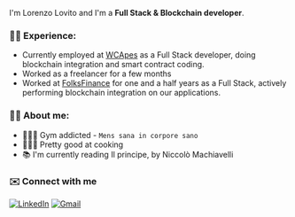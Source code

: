 I'm Lorenzo Lovito and I'm a **Full Stack & Blockchain developer**.

### 👷🏻 Experience:
- Currently employed at [WCApes](https://wcapes.com) as a Full Stack developer, doing blockchain integration and smart contract coding. 
- Worked as a freelancer for a few months
- Worked at [FolksFinance](https://folks.finance) for one and a half years as a Full Stack, actively performing blockchain integration on our applications.

### 👨‍💻 About me:
- 🏋🏻‍♂️ Gym addicted - `Mens sana in corpore sano`
- 👨🏻‍🍳 Pretty good at cooking
- 📚 I'm currently reading Il principe, by Niccolò Machiavelli


### ✉️ Connect with me
[![LinkedIn](https://img.shields.io/badge/linkedin-%230077B5.svg?style=for-the-badge&logo=linkedin&logoColor=white)](https://www.linkedin.com/in/lorenzo-lovito-92a801177/)
[![Gmail](https://img.shields.io/badge/Gmail-D14836?style=for-the-badge&logo=gmail&logoColor=white)](mailto:lovitolorenzojob@gmail.com)
